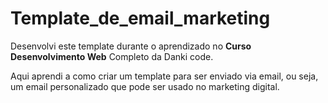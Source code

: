 # Template_de_email_marketing

Desenvolvi este template durante o aprendizado no **Curso Desenvolvimento Web** Completo da Danki code.

Aqui aprendi a como criar um template para ser enviado via email, ou seja, um email personalizado que pode ser usado no marketing digital.
